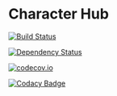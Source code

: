 # Character Hub

[![Build Status](https://travis-ci.org/Michal-Stempkowski/character_hub.svg?branch=master)](https://travis-ci.org/Michal-Stempkowski/character_hub)

[![Dependency Status](https://www.versioneye.com/user/projects/571bc3b1fcd19a0045441d15/badge.svg?style=flat)](https://www.versioneye.com/user/projects/571bc3b1fcd19a0045441d15)

[![codecov.io](https://codecov.io/github/Michal-Stempkowski/character_hub/coverage.svg?branch=master)](https://codecov.io/github/Michal-Stempkowski/character_hub?branch=master)

[![Codacy Badge](https://api.codacy.com/project/badge/grade/681008f440814d5e9bc52b963b4c5dbf)](https://www.codacy.com/app/michulix/character_hub)